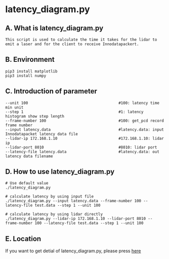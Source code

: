 # latency_diagram.py
## A. What is latency_diagram.py
```shell
This script is used to calculate the time it takes for the lidar to emit a laser and for the client to receive Innodatapackert.
```

## B. Environment
```shell
pip3 install matplotlib
pip3 install numpy
```

## C. Introduction of parameter
```shell
--unit 100                                        #100: latency time min unit
--step 1                                          #1: latency histogram show step length
--frame-number 100                                #100: get_pcd record frame number
--input latency.data                              #latency.data: input Innodatapacket latency data file
--lidar-ip 172.168.1.10                           #172.168.1.10: lidar ip
--lidar-port 8010                                 #8010: lidar port
--latency-file latency.data                       #latency.data: out latency data filename
```

## D. How to use latency_diagram.py
```shell
# Use default value
./latency_diagram.py

# calculate latency by using input file
./latency_diagram.py --input latency.data --frame-number 100 --latency-file test.data --step 1 --unit 100

# calculate latency by using lidar directly
./latency_diagram.py --lidar-ip 172.168.1.10 --lidar-port 8010 --frame-number 100 --latency-file test.data --step 1 --unit 100
```

## E. Location
If you want to get detial of latency_diagram.py, please press [here](../apps/tools/latency_diagram/latency_diagram.py)
